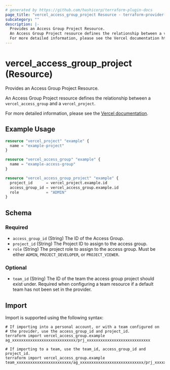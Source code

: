 ```yaml
---
# generated by https://github.com/hashicorp/terraform-plugin-docs
page_title: "vercel_access_group_project Resource - terraform-provider-vercel"
subcategory: ""
description: |-
  Provides an Access Group Project Resource.
  An Access Group Project resource defines the relationship between a vercel_access_group and a vercel_project.
  For more detailed information, please see the Vercel documentation https://vercel.com/docs/accounts/team-members-and-roles/access-groups.
---
```


# vercel_access_group_project (Resource)

Provides an Access Group Project Resource.

An Access Group Project resource defines the relationship between a `vercel_access_group` and a `vercel_project`.

For more detailed information, please see the [Vercel documentation](https://vercel.com/docs/accounts/team-members-and-roles/access-groups).

## Example Usage

```terraform
resource "vercel_project" "example" {
  name = "example-project"
}

resource "vercel_access_group" "example" {
  name = "example-access-group"
}

resource "vercel_access_group_project" "example" {
  project_id      = vercel_project.example.id
  access_group_id = vercel_access_group.example.id
  role            = "ADMIN"
}
```

<!-- schema generated by tfplugindocs -->
## Schema

### Required

- `access_group_id` (String) The ID of the Access Group.
- `project_id` (String) The Project ID to assign to the access group.
- `role` (String) The project role to assign to the access group. Must be either `ADMIN`, `PROJECT_DEVELOPER`, or `PROJECT_VIEWER`.

### Optional

- `team_id` (String) The ID of the team the access group project should exist under. Required when configuring a team resource if a default team has not been set in the provider.

## Import

Import is supported using the following syntax:

```shell
# If importing into a personal account, or with a team configured on
# the provider, use the access_group_id and project_id.
terraform import vercel_access_group.example ag_xxxxxxxxxxxxxxxxxxxxxxxxxxxx/prj_xxxxxxxxxxxxxxxxxxxxxxxxxxxx

# If importing to a team, use the team_id, access_group_id and project_id.
terraform import vercel_access_group.example team_xxxxxxxxxxxxxxxxxxxxxxxx/ag_xxxxxxxxxxxxxxxxxxxxxxxxxxxx/prj_xxxxxxxxxxxxxxxxxxxxxxxxxxxx
```
